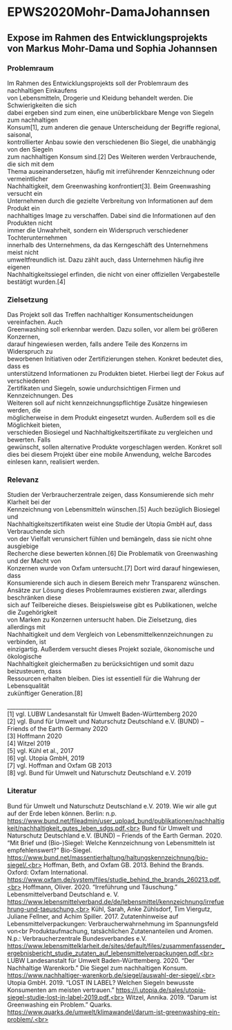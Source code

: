 # EPWS2020Mohr-DamaJohannsen

## Expose im Rahmen des Entwicklungsprojekts von Markus Mohr-Dama und Sophia Johannsen <p>

### Problemraum<br>
Im Rahmen des Entwicklungsprojekts soll der Problemraum des nachhaltigen Einkaufens<br>
von Lebensmitteln, Drogerie und Kleidung behandelt werden. Die Schwierigkeiten die sich<br>
dabei ergeben sind zum einen, eine unüberblickbare Menge von Siegeln zum nachhaltigen<br>
Konsum[1], zum anderen die genaue Unterscheidung der Begriffe regional, saisonal,<br>
kontrollierter Anbau sowie den verschiedenen Bio Siegel, die unabhängig von den Siegeln<br>
zum nachhaltigen Konsum sind.[2] Des Weiteren werden Verbrauchende, die sich mit dem<br>
Thema auseinandersetzen, häufig mit irreführender Kennzeichnung oder vermeintlicher<br>
Nachhaltigkeit, dem Greenwashing konfrontiert[3]. Beim Greenwashing versucht ein<br>
Unternehmen durch die gezielte Verbreitung von Informationen auf dem Produkt ein<br>
nachhaltiges Image zu verschaffen. Dabei sind die Informationen auf den Produkten nicht<br>
immer die Unwahrheit, sondern ein Widerspruch verschiedener Tochterunternehmen<br>
innerhalb des Unternehmens, da das Kerngeschäft des Unternehmens meist nicht<br>
umweltfreundlich ist. Dazu zählt auch, dass Unternehmen häufig ihre eigenen<br>
Nachhaltigkeitssiegel erfinden, die nicht von einer offiziellen Vergabestelle bestätigt wurden.[4]
<p>
<p> 
  
### Zielsetzung<br>
Das Projekt soll das Treffen nachhaltiger Konsumentscheidungen vereinfachen. Auch<br>
Greenwashing soll erkennbar werden. Dazu sollen, vor allem bei größeren Konzernen,<br>
darauf hingewiesen werden, falls andere Teile des Konzerns im Widerspruch zu<br>
beworbenen Initiativen oder Zertifizierungen stehen. Konkret bedeutet dies, dass es<br>
unterstützend Informationen zu Produkten bietet. Hierbei liegt der Fokus auf verschiedenen<br>
Zertifikaten und Siegeln, sowie undurchsichtigen Firmen und Kennzeichnungen. Des<br>
Weiteren soll auf nicht kennzeichnungspflichtige Zusätze hingewiesen werden, die<br>
möglicherweise in dem Produkt eingesetzt wurden. Außerdem soll es die Möglichkeit bieten,<br>
verschieden Biosiegel und Nachhaltigkeitszertifikate zu vergleichen und bewerten. Falls<br>
gewünscht, sollen alternative Produkte vorgeschlagen werden. Konkret soll dies bei diesem Projekt über eine mobile Anwendung, welche Barcodes einlesen kann, realisiert werden.
<p>
<p>
  
### Relevanz<br>
Studien der Verbraucherzentrale zeigen, dass Konsumierende sich mehr Klarheit bei der<br>
Kennzeichnung von Lebensmitteln wünschen.[5] Auch bezüglich Biosiegel und<br>
Nachhaltigkeitszertifikaten weist eine Studie der Utopia GmbH auf, dass Verbrauchende sich<br>
von der Vielfalt verunsichert fühlen und bemängeln, dass sie nicht ohne ausgiebige<br>
Recherche diese bewerten können.[6] Die Problematik von Greenwashing und der Macht von<br>
Konzernen wurde von Oxfam untersucht.[7] Dort wird darauf hingewiesen, dass<br>
Konsumierende sich auch in diesem Bereich mehr Transparenz wünschen.<br>
Ansätze zur Lösung dieses Problemraumes existieren zwar, allerdings beschränken diese<br>
sich auf Teilbereiche dieses. Beispielsweise gibt es Publikationen, welche die Zugehörigkeit<br>
von Marken zu Konzernen untersucht haben. Die Zielsetzung, dies allerdings mit<br>
Nachhaltigkeit und dem Vergleich von Lebensmittelkennzeichnungen zu verbinden, ist<br>
einzigartig. Außerdem versucht dieses Projekt soziale, ökonomische und ökologische<br>
Nachhaltigkeit gleichermaßen zu berücksichtigen und somit dazu beizusteuern, dass<br>
Ressourcen erhalten bleiben. Dies ist essentiell für die Wahrung der Lebensqualität<br>
zukünftiger Generation.[8]
<p>
<p>
<p>
 
________________<br>
[1] vgl. LUBW Landesanstalt für Umwelt Baden-Württemberg 2020<br>
[2] vgl. Bund für Umwelt und Naturschutz Deutschland e.V. (BUND) – Friends of the Earth Germany 2020<br>
[3] Hoffmann 2020<br>
[4] Witzel 2019<br>
[5] vgl. Kühl et al., 2017<br>
[6] vgl. Utopia GmbH, 2019<br>
[7] vgl. Hoffman and Oxfam GB 2013<br>
[8] vgl. Bund für Umwelt und Naturschutz Deutschland e.V. 2019<br>

  
### Literatur<br>
Bund für Umwelt und Naturschutz Deutschland e.V. 2019. Wie wir alle gut auf der Erde leben können. Berlin: n.p.<br> https://www.bund.net/fileadmin/user_upload_bund/publikationen/nachhaltigkeit/nachhaltigkeit_gutes_leben_sdgs.pdf.<br>
Bund für Umwelt und Naturschutz Deutschland e.V. (BUND) – Friends of the Earth German. 2020. “Mit Brief und (Bio-)Siegel: Welche Kennzeichnung von Lebensmitteln ist<br> empfehlenswert?” Bio-Siegel. https://www.bund.net/massentierhaltung/haltungskennzeichnung/bio-siegel/.<br>
Hoffman, Beth, and Oxfam GB. 2013. Behind the Brands. Oxford: Oxfam International. https://www.oxfam.de/system/files/studie_behind_the_brands_260213.pdf.<br>
Hoffmann, Oliver. 2020. “Irreführung und Täuschung.” Lebensmittelverband Deutschland e. V. https://www.lebensmittelverband.de/de/lebensmittel/kennzeichnung/irrefuehrung-und-taeuschung.<br>
Kühl, Sarah, Anke Zühlsdorf, Tim Viergutz, Juliane Fellner, and Achim Spiller. 2017. Zutatenhinweise auf Lebensmittelverpackungen: Verbraucherwahrnehmung im Spannungsfeld von<br Produktaufmachung, tatsächlichen Zutatenanteilen und Aromen. N.p.: Verbraucherzentrale Bundesverbandes e.V.<br> https://www.lebensmittelklarheit.de/sites/default/files/zusammenfassender_ergebnisbericht_studie_zutaten_auf_lebensmittelverpackungen.pdf.<br>
LUBW Landesanstalt für Umwelt Baden-Württemberg. 2020. “Der Nachhaltige Warenkorb.” Die Siegel zum nachhaltigen Konsum. https://www.nachhaltiger-warenkorb.de/siegel/auswahl-der-siegel/.<br>
Utopia GmbH. 2019. “LOST IN LABEL? Welchen Siegeln bewusste Konsumenten am meisten vertrauen.” https://i.utopia.de/sales/utopia-siegel-studie-lost-in-label-2019.pdf.<br>
Witzel, Annika. 2019. “Darum ist Greenwashing ein Problem.” Quarks. https://www.quarks.de/umwelt/klimawandel/darum-ist-greenwashing-ein-problem/.<br>
<p>
<p>
<p>
<p>
<p>

